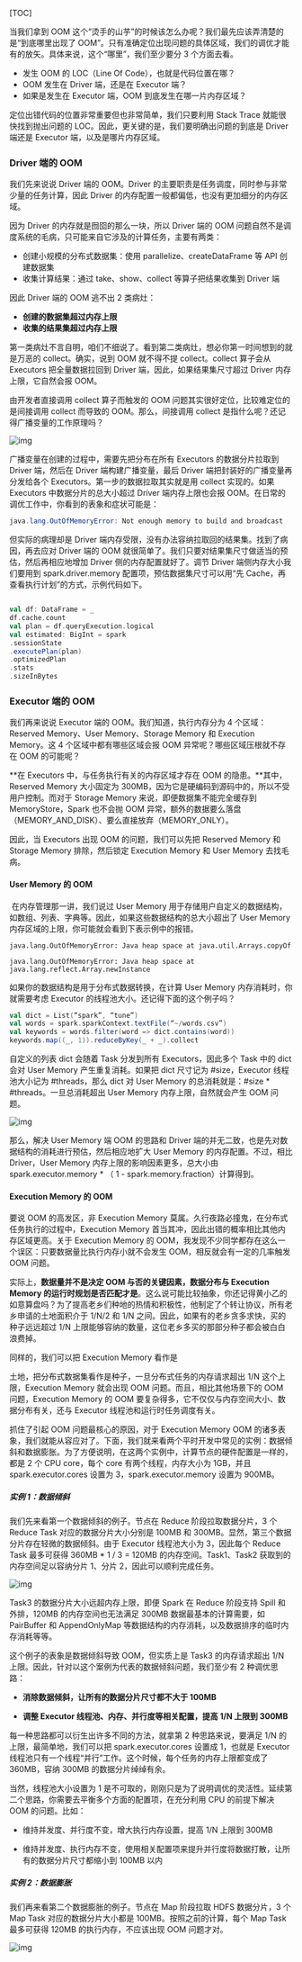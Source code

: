 [TOC]

当我们拿到 OOM 这个“烫手的山芋”的时候该怎么办呢？我们最先应该弄清楚的是“到底哪里出现了 OOM”。只有准确定位出现问题的具体区域，我们的调优才能有的放矢。具体来说，这个“哪里”，我们至少要分 3 个方面去看。

- 发生 OOM 的 LOC（Line Of Code），也就是代码位置在哪？
- OOM 发生在 Driver 端，还是在 Executor 端？
- 如果是发生在 Executor 端，OOM 到底发生在哪一片内存区域？

定位出错代码的位置非常重要但也非常简单，我们只要利用 Stack Trace 就能很快找到抛出问题的 LOC。因此，更关键的是，我们要明确出问题的到底是 Driver 端还是 Executor 端，以及是哪片内存区域。

### Driver 端的 OOM

我们先来说说 Driver 端的 OOM。Driver 的主要职责是任务调度，同时参与非常少量的任务计算，因此 Driver 的内存配置一般都偏低，也没有更加细分的内存区域。

因为 Driver 的内存就是囫囵的那么一块，所以 Driver 端的 OOM 问题自然不是调度系统的毛病，只可能来自它涉及的计算任务，主要有两类：

- 创建小规模的分布式数据集：使用 parallelize、createDataFrame 等 API 创建数据集
- 收集计算结果：通过 take、show、collect 等算子把结果收集到 Driver 端

因此 Driver 端的 OOM 逃不出 2 类病灶：

- **创建的数据集超过内存上限**
- **收集的结果集超过内存上限**

第一类病灶不言自明，咱们不细说了。看到第二类病灶，想必你第一时间想到的就是万恶的 collect。确实，说到 OOM 就不得不提 collect。collect 算子会从 Executors 把全量数据拉回到 Driver 端，因此，如果结果集尺寸超过 Driver 内存上限，它自然会报 OOM。

由开发者直接调用 collect 算子而触发的 OOM 问题其实很好定位，比较难定位的是间接调用 collect 而导致的 OOM。那么，间接调用 collect 是指什么呢？还记得广播变量的工作原理吗？

![img](https://static001.geekbang.org/resource/image/b3/2a/b3c5ab392c2303bf7923488623b4022a.jpg)

广播变量在创建的过程中，需要先把分布在所有 Executors 的数据分片拉取到 Driver 端，然后在 Driver 端构建广播变量，最后 Driver 端把封装好的广播变量再分发给各个 Executors。第一步的数据拉取其实就是用 collect 实现的。如果 Executors 中数据分片的总大小超过 Driver 端内存上限也会报 OOM。在日常的调优工作中，你看到的表象和症状可能是：

```java
java.lang.OutOfMemoryError: Not enough memory to build and broadcast
```



但实际的病理却是 Driver 端内存受限，没有办法容纳拉取回的结果集。找到了病因，再去应对 Driver 端的 OOM 就很简单了。我们只要对结果集尺寸做适当的预估，然后再相应地增加 Driver 侧的内存配置就好了。调节 Driver 端侧内存大小我们要用到 spark.driver.memory 配置项，预估数据集尺寸可以用“先 Cache，再查看执行计划”的方式，示例代码如下。

```scala

val df: DataFrame = _
df.cache.count
val plan = df.queryExecution.logical
val estimated: BigInt = spark
.sessionState
.executePlan(plan)
.optimizedPlan
.stats
.sizeInBytes
```

### Executor 端的 OOM

我们再来说说 Executor 端的 OOM。我们知道，执行内存分为 4 个区域：Reserved Memory、User Memory、Storage Memory 和 Execution Memory。这 4 个区域中都有哪些区域会报 OOM 异常呢？哪些区域压根就不存在 OOM 的可能呢？

**在 Executors 中，与任务执行有关的内存区域才存在 OOM 的隐患。**其中，Reserved Memory 大小固定为 300MB，因为它是硬编码到源码中的，所以不受用户控制。而对于 Storage Memory 来说，即便数据集不能完全缓存到 MemoryStore，Spark 也不会抛 OOM 异常，额外的数据要么落盘（MEMORY_AND_DISK）、要么直接放弃（MEMORY_ONLY）。

因此，当 Executors 出现 OOM 的问题，我们可以先把 Reserved Memory 和 Storage Memory 排除，然后锁定 Execution Memory 和 User Memory 去找毛病。

#### User Memory 的 OOM

​	在内存管理那一讲，我们说过 User Memory 用于存储用户自定义的数据结构，如数组、列表、字典等。因此，如果这些数据结构的总大小超出了 User Memory 内存区域的上限，你可能就会看到下表示例中的报错。

	
	java.lang.OutOfMemoryError: Java heap space at java.util.Arrays.copyOf
	 
	java.lang.OutOfMemoryError: Java heap space at java.lang.reflect.Array.newInstance

如果你的数据结构是用于分布式数据转换，在计算 User Memory 内存消耗时，你就需要考虑 Executor 的线程池大小。还记得下面的这个例子吗？

```scala
val dict = List(“spark”, “tune”)
val words = spark.sparkContext.textFile(“~/words.csv”)
val keywords = words.filter(word => dict.contains(word))
keywords.map((_, 1)).reduceByKey(_ + _).collect
```

自定义的列表 dict 会随着 Task 分发到所有 Executors，因此多个 Task 中的 dict 会对 User Memory 产生重复消耗。如果把 dict 尺寸记为 #size，Executor 线程池大小记为 #threads，那么 dict 对 User Memory 的总消耗就是：#size * #threads。一旦总消耗超出 User Memory 内存上限，自然就会产生 OOM 问题。

![img](https://static001.geekbang.org/resource/image/ba/39/ba45d47a910ccb92861b1fd153b36839.jpg)

那么，解决 User Memory 端 OOM 的思路和 Driver 端的并无二致，也是先对数据结构的消耗进行预估，然后相应地扩大 User Memory 的内存配置。不过，相比 Driver，User Memory 内存上限的影响因素更多，总大小由 spark.executor.memory * （ 1 - spark.memory.fraction）计算得到。

#### Execution Memory 的 OOM

要说 OOM 的高发区，非 Execution Memory 莫属。久行夜路必撞鬼，在分布式任务执行的过程中，Execution Memory 首当其冲，因此出错的概率相比其他内存区域更高。关于 Execution Memory 的 OOM，我发现不少同学都存在这么一个误区：只要数据量比执行内存小就不会发生 OOM，相反就会有一定的几率触发 OOM 问题。

实际上，**数据量并不是决定 OOM 与否的关键因素，数据分布与 Execution Memory 的运行时规划是否匹配才是**。这么说可能比较抽象，你还记得黄小乙的如意算盘吗？为了提高老乡们种地的热情和积极性，他制定了个转让协议，所有老乡申请的土地面积介于 1/N/2 和 1/N 之间。因此，如果有的老乡贪多求快，买的种子远远超过 1/N 上限能够容纳的数量，这位老乡多买的那部分种子都会被白白浪费掉。

同样的，我们可以把 Execution Memory 看作是

土地，把分布式数据集看作是种子，一旦分布式任务的内存请求超出 1/N 这个上限，Execution Memory 就会出现 OOM 问题。而且，相比其他场景下的 OOM 问题，Execution Memory 的 OOM 要复杂得多，它不仅仅与内存空间大小、数据分布有关，还与 Executor 线程池和运行时任务调度有关。

抓住了引起 OOM 问题最核心的原因，对于 Execution Memory OOM 的诸多表象，我们就能从容应对了。下面，我们就来看两个平时开发中常见的实例：数据倾斜和数据膨胀。为了方便说明，在这两个实例中，计算节点的硬件配置是一样的，都是 2 个 CPU core，每个 core 有两个线程，内存大小为 1GB，并且 spark.executor.cores 设置为 3，spark.executor.memory 设置为 900MB。

##### 实例 1：数据倾斜

我们先来看第一个数据倾斜的例子。节点在 Reduce 阶段拉取数据分片，3 个 Reduce Task 对应的数据分片大小分别是 100MB 和 300MB。显然，第三个数据分片存在轻微的数据倾斜。由于 Executor 线程池大小为 3，因此每个 Reduce Task 最多可获得 360MB * 1 / 3 = 120MB 的内存空间。Task1、Task2 获取到的内存空间足以容纳分片 1、分片 2，因此可以顺利完成任务。

![img](https://static001.geekbang.org/resource/image/bb/e2/bbd4052de37200a7152646668f88a5e2.jpg)

Task3 的数据分片大小远超内存上限，即便 Spark 在 Reduce 阶段支持 Spill 和外排，120MB 的内存空间也无法满足 300MB 数据最基本的计算需要，如 PairBuffer 和 AppendOnlyMap 等数据结构的内存消耗，以及数据排序的临时内存消耗等等。

这个例子的表象是数据倾斜导致 OOM，但实质上是 Task3 的内存请求超出 1/N 上限。因此，针对以这个案例为代表的数据倾斜问题，我们至少有 2 种调优思路：

- **消除数据倾斜，让所有的数据分片尺寸都不大于 100MB**

- **调整 Executor 线程池、内存、并行度等相关配置，提高 1/N 上限到 300MB**

每一种思路都可以衍生出许多不同的方法，就拿第 2 种思路来说，要满足 1/N 的上限，最简单地，我们可以把 spark.executor.cores 设置成 1，也就是 Executor 线程池只有一个线程“并行”工作。这个时候，每个任务的内存上限都变成了 360MB，容纳 300MB 的数据分片绰绰有余。

当然，线程池大小设置为 1 是不可取的，刚刚只是为了说明调优的灵活性。延续第二个思路，你需要去平衡多个方面的配置项，在充分利用 CPU 的前提下解决 OOM 的问题。比如：

- 维持并发度、并行度不变，增大执行内存设置，提高 1/N 上限到 300MB

- 维持并发度、执行内存不变，使用相关配置项来提升并行度将数据打散，让所有的数据分片尺寸都缩小到 100MB 以内

##### 实例 2：数据膨胀

我们再来看第二个数据膨胀的例子。节点在 Map 阶段拉取 HDFS 数据分片，3 个 Map Task 对应的数据分片大小都是 100MB。按照之前的计算，每个 Map Task 最多可获得 120MB 的执行内存，不应该出现 OOM 问题才对。

![img](https://static001.geekbang.org/resource/image/63/cb/639c65b2ce9213295feedd3634e261cb.jpg)